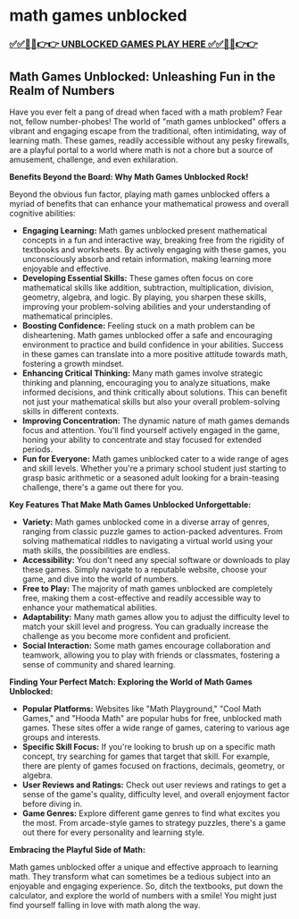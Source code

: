 # math games unblocked

### [✅✅🔴🔴👉👉 UNBLOCKED GAMES PLAY HERE ✅✅🔴🔴👉👉](https://topstoryindia.com)

## Math Games Unblocked: Unleashing Fun in the Realm of Numbers

Have you ever felt a pang of dread when faced with a math problem? Fear not, fellow number-phobes! The world of "math games unblocked" offers a vibrant and engaging escape from the traditional, often intimidating, way of learning math. These games, readily accessible without any pesky firewalls, are a playful portal to a world where math is not a chore but a source of amusement, challenge, and even exhilaration. 

**Benefits Beyond the Board: Why Math Games Unblocked Rock!**

Beyond the obvious fun factor, playing math games unblocked offers a myriad of benefits that can enhance your mathematical prowess and overall cognitive abilities:

* **Engaging Learning:** Math games unblocked present mathematical concepts in a fun and interactive way, breaking free from the rigidity of textbooks and worksheets. By actively engaging with these games, you unconsciously absorb and retain information, making learning more enjoyable and effective.
* **Developing Essential Skills:** These games often focus on core mathematical skills like addition, subtraction, multiplication, division, geometry, algebra, and logic. By playing, you sharpen these skills, improving your problem-solving abilities and your understanding of mathematical principles.
* **Boosting Confidence:** Feeling stuck on a math problem can be disheartening. Math games unblocked offer a safe and encouraging environment to practice and build confidence in your abilities. Success in these games can translate into a more positive attitude towards math, fostering a growth mindset.
* **Enhancing Critical Thinking:** Many math games involve strategic thinking and planning, encouraging you to analyze situations, make informed decisions, and think critically about solutions. This can benefit not just your mathematical skills but also your overall problem-solving skills in different contexts.
* **Improving Concentration:** The dynamic nature of math games demands focus and attention. You'll find yourself actively engaged in the game, honing your ability to concentrate and stay focused for extended periods.
* **Fun for Everyone:** Math games unblocked cater to a wide range of ages and skill levels. Whether you're a primary school student just starting to grasp basic arithmetic or a seasoned adult looking for a brain-teasing challenge, there's a game out there for you.

**Key Features That Make Math Games Unblocked Unforgettable:**

* **Variety:** Math games unblocked come in a diverse array of genres, ranging from classic puzzle games to action-packed adventures. From solving mathematical riddles to navigating a virtual world using your math skills, the possibilities are endless.
* **Accessibility:** You don't need any special software or downloads to play these games. Simply navigate to a reputable website, choose your game, and dive into the world of numbers.
* **Free to Play:** The majority of math games unblocked are completely free, making them a cost-effective and readily accessible way to enhance your mathematical abilities.
* **Adaptability:** Many math games allow you to adjust the difficulty level to match your skill level and progress. You can gradually increase the challenge as you become more confident and proficient.
* **Social Interaction:** Some math games encourage collaboration and teamwork, allowing you to play with friends or classmates, fostering a sense of community and shared learning.

**Finding Your Perfect Match: Exploring the World of Math Games Unblocked:**

* **Popular Platforms:** Websites like "Math Playground," "Cool Math Games," and "Hooda Math" are popular hubs for free, unblocked math games. These sites offer a wide range of games, catering to various age groups and interests.
* **Specific Skill Focus:** If you're looking to brush up on a specific math concept, try searching for games that target that skill. For example, there are plenty of games focused on fractions, decimals, geometry, or algebra.
* **User Reviews and Ratings:** Check out user reviews and ratings to get a sense of the game's quality, difficulty level, and overall enjoyment factor before diving in.
* **Game Genres:** Explore different game genres to find what excites you the most. From arcade-style games to strategy puzzles, there's a game out there for every personality and learning style.

**Embracing the Playful Side of Math:**

Math games unblocked offer a unique and effective approach to learning math. They transform what can sometimes be a tedious subject into an enjoyable and engaging experience. So, ditch the textbooks, put down the calculator, and explore the world of numbers with a smile! You might just find yourself falling in love with math along the way.